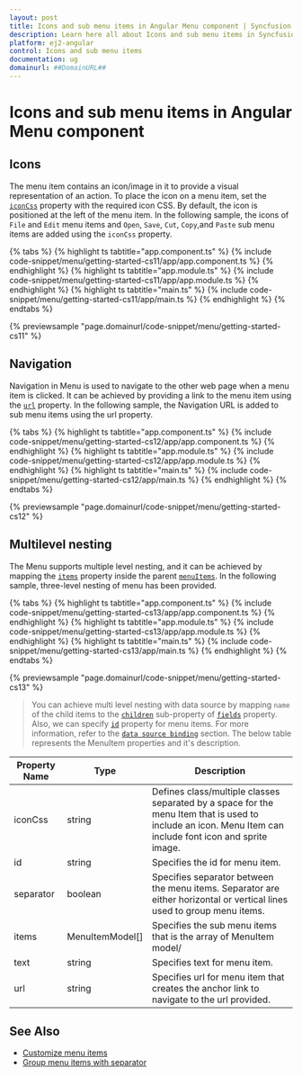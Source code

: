 ```yaml
---
layout: post
title: Icons and sub menu items in Angular Menu component | Syncfusion
description: Learn here all about Icons and sub menu items in Syncfusion Angular Menu component of Syncfusion Essential JS 2 and more.
platform: ej2-angular
control: Icons and sub menu items 
documentation: ug
domainurl: ##DomainURL##
---
```


# Icons and sub menu items in Angular Menu component

## Icons

The menu item contains an icon/image in it to provide a visual representation of an action.
To place the icon on a menu item, set the [`iconCss`](https://ej2.syncfusion.com/angular/documentation/api/menu/menuItemModel#iconcss) property with the required icon CSS. By default, the icon is positioned at the left of the menu item. In the following sample, the icons of `File` and `Edit` menu items and `Open`, `Save`, `Cut`, `Copy`,and `Paste` sub menu items are added using the `iconCss` property.

{% tabs %}
{% highlight ts tabtitle="app.component.ts" %}
{% include code-snippet/menu/getting-started-cs11/app/app.component.ts %}
{% endhighlight %}
{% highlight ts tabtitle="app.module.ts" %}
{% include code-snippet/menu/getting-started-cs11/app/app.module.ts %}
{% endhighlight %}
{% highlight ts tabtitle="main.ts" %}
{% include code-snippet/menu/getting-started-cs11/app/main.ts %}
{% endhighlight %}
{% endtabs %}
  
{% previewsample "page.domainurl/code-snippet/menu/getting-started-cs11" %}

## Navigation

Navigation in Menu is used to navigate to the other web page when a menu item is clicked.
It can be achieved by providing a link to the menu item using the [`url`](https://ej2.syncfusion.com/angular/documentation/api/menu/menuItemModel/#url) property. In the following sample, the Navigation URL is added to sub menu items using the url property.

{% tabs %}
{% highlight ts tabtitle="app.component.ts" %}
{% include code-snippet/menu/getting-started-cs12/app/app.component.ts %}
{% endhighlight %}
{% highlight ts tabtitle="app.module.ts" %}
{% include code-snippet/menu/getting-started-cs12/app/app.module.ts %}
{% endhighlight %}
{% highlight ts tabtitle="main.ts" %}
{% include code-snippet/menu/getting-started-cs12/app/main.ts %}
{% endhighlight %}
{% endtabs %}
  
{% previewsample "page.domainurl/code-snippet/menu/getting-started-cs12" %}

## Multilevel nesting

The Menu supports multiple level nesting, and it can be achieved by mapping the [`items`](https://ej2.syncfusion.com/angular/documentation/api/menu/menuItemModel#items) property inside the parent [`menuItems`](https://ej2.syncfusion.com/angular/documentation/api/menu#items).
In the following sample, three-level nesting of menu has been provided.

{% tabs %}
{% highlight ts tabtitle="app.component.ts" %}
{% include code-snippet/menu/getting-started-cs13/app/app.component.ts %}
{% endhighlight %}
{% highlight ts tabtitle="app.module.ts" %}
{% include code-snippet/menu/getting-started-cs13/app/app.module.ts %}
{% endhighlight %}
{% highlight ts tabtitle="main.ts" %}
{% include code-snippet/menu/getting-started-cs13/app/main.ts %}
{% endhighlight %}
{% endtabs %}
  
{% previewsample "page.domainurl/code-snippet/menu/getting-started-cs13" %}

> You can achieve multi level nesting with data source by mapping `name` of the child items to the [`children`](https://ej2.syncfusion.com/angular/documentation/api/menu/fieldSettingsModel#children) sub-property of [`fields`](https://ej2.syncfusion.com/angular/documentation/api/menu/fieldSettingsModel) property. Also, we can specify [`id`](https://ej2.syncfusion.com/angular/documentation/api/menu/menuItemModel/#id) property for menu items. For more information, refer to the [`data source binding`](./data-source-binding-and-custom-menu-items#data-binding) section.
The below table represents the MenuItem properties and it's description.

Property Name | Type | Description
-----|----- | -----
|iconCss|string|Defines class/multiple classes separated by a space for the menu Item that is used to include an icon. Menu Item can include font icon and sprite image.
|id|string|Specifies the id for menu item.
|separator|boolean|Specifies separator between the menu items. Separator are either horizontal or vertical lines used to group menu items.
|items|MenuItemModel[]|Specifies the sub menu items that is the array of MenuItem model/
|text|string|Specifies text for menu item.
|url|string|Specifies url for menu item that creates the anchor link to navigate to the url provided.

## See Also

* [Customize menu items](./how-to/customize-menu-items)
* [Group menu items with separator](./getting-started#group-menu-items-with-separator)